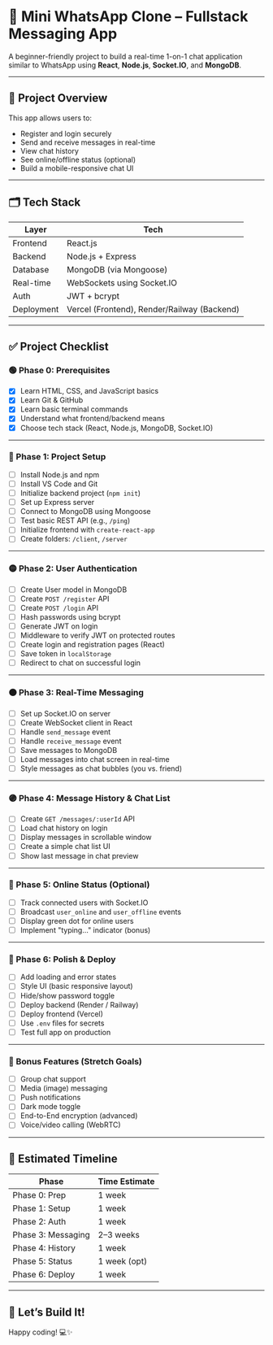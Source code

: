 # 📱 Mini WhatsApp Clone – Fullstack Messaging App

A beginner-friendly project to build a real-time 1-on-1 chat application similar to WhatsApp using **React**, **Node.js**, **Socket.IO**, and **MongoDB**.

---

## 📌 Project Overview

This app allows users to:
- Register and login securely
- Send and receive messages in real-time
- View chat history
- See online/offline status (optional)
- Build a mobile-responsive chat UI

---

## 🗂 Tech Stack

| Layer      | Tech                          |
|------------|-------------------------------|
| Frontend   | React.js                      |
| Backend    | Node.js + Express             |
| Database   | MongoDB (via Mongoose)        |
| Real-time  | WebSockets using Socket.IO    |
| Auth       | JWT + bcrypt                  |
| Deployment | Vercel (Frontend), Render/Railway (Backend) |

---

## ✅ Project Checklist

### 🟢 Phase 0: Prerequisites  
- [x] Learn HTML, CSS, and JavaScript basics  
- [x] Learn Git & GitHub  
- [x] Learn basic terminal commands  
- [x] Understand what frontend/backend means  
- [x] Choose tech stack (React, Node.js, MongoDB, Socket.IO)

---

### 🔵 Phase 1: Project Setup  
- [ ] Install Node.js and npm  
- [ ] Install VS Code and Git  
- [ ] Initialize backend project (`npm init`)  
- [ ] Set up Express server  
- [ ] Connect to MongoDB using Mongoose  
- [ ] Test basic REST API (e.g., `/ping`)  
- [ ] Initialize frontend with `create-react-app`  
- [ ] Create folders: `/client`, `/server`

---

### 🟡 Phase 2: User Authentication  
- [ ] Create User model in MongoDB  
- [ ] Create `POST /register` API  
- [ ] Create `POST /login` API  
- [ ] Hash passwords using bcrypt  
- [ ] Generate JWT on login  
- [ ] Middleware to verify JWT on protected routes  
- [ ] Create login and registration pages (React)  
- [ ] Save token in `localStorage`  
- [ ] Redirect to chat on successful login

---

### 🟠 Phase 3: Real-Time Messaging  
- [ ] Set up Socket.IO on server  
- [ ] Create WebSocket client in React  
- [ ] Handle `send_message` event  
- [ ] Handle `receive_message` event  
- [ ] Save messages to MongoDB  
- [ ] Load messages into chat screen in real-time  
- [ ] Style messages as chat bubbles (you vs. friend)

---

### 🟣 Phase 4: Message History & Chat List  
- [ ] Create `GET /messages/:userId` API  
- [ ] Load chat history on login  
- [ ] Display messages in scrollable window  
- [ ] Create a simple chat list UI  
- [ ] Show last message in chat preview

---

### 🔴 Phase 5: Online Status (Optional)  
- [ ] Track connected users with Socket.IO  
- [ ] Broadcast `user_online` and `user_offline` events  
- [ ] Display green dot for online users  
- [ ] Implement "typing..." indicator (bonus)

---

### 🎁 Phase 6: Polish & Deploy  
- [ ] Add loading and error states  
- [ ] Style UI (basic responsive layout)  
- [ ] Hide/show password toggle  
- [ ] Deploy backend (Render / Railway)  
- [ ] Deploy frontend (Vercel)  
- [ ] Use `.env` files for secrets  
- [ ] Test full app on production

---

### 🌟 Bonus Features (Stretch Goals)  
- [ ] Group chat support  
- [ ] Media (image) messaging  
- [ ] Push notifications  
- [ ] Dark mode toggle  
- [ ] End-to-End encryption (advanced)  
- [ ] Voice/video calling (WebRTC)

---

## 📆 Estimated Timeline

| Phase               | Time Estimate |
|--------------------|---------------|
| Phase 0: Prep       | 1 week        |
| Phase 1: Setup      | 1 week        |
| Phase 2: Auth       | 1 week        |
| Phase 3: Messaging  | 2–3 weeks     |
| Phase 4: History    | 1 week        |
| Phase 5: Status     | 1 week (opt)  |
| Phase 6: Deploy     | 1 week        |

---

## 🚀 Let’s Build It!

Happy coding! 💻✨
